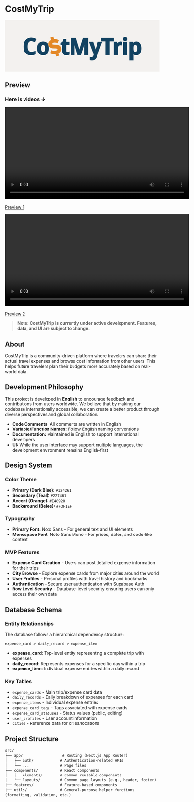 # CostMyTrip

![CostMyTrip Banner](./public/header.png)

## Preview

### Here is videos ↓

<video src="./public/video/preview1.mp4" controls width="600">
   The video cannot be played in your environment.
</video>

[Preview 1](/public/video/preview1.mp4)

<video src="./public/video/preview2.mp4" controls width="600">
   The video cannot be played in your environment.
</video>

[Preview 2](/public/video/preview2.mp4)

> **Note: CostMyTrip is currently under active development. Features, data, and UI are subject to change.**

## About

CostMyTrip is a community-driven platform where travelers can share their actual travel expenses and browse cost information from other users. This helps future travelers plan their budgets more accurately based on real-world data.

## Development Philosophy

This project is developed in **English** to encourage feedback and contributions from users worldwide. We believe that by making our codebase internationally accessible, we can create a better product through diverse perspectives and global collaboration.

- **Code Comments:** All comments are written in English
- **Variable/Function Names:** Follow English naming conventions
- **Documentation:** Maintained in English to support international developers
- **UI:** While the user interface may support multiple languages, the development environment remains English-first

## Design System

### Color Theme

- **Primary (Dark Blue):** `#124261`
- **Secondary (Teal):** `#227461`
- **Accent (Orange):** `#E48928`
- **Background (Beige):** `#F3F1EF`

### Typography

- **Primary Font:** Noto Sans - For general text and UI elements
- **Monospace Font:** Noto Sans Mono - For prices, dates, and code-like content

### MVP Features

- **Expense Card Creation** - Users can post detailed expense information for their trips
- **City Browse** - Explore expense cards from major cities around the world
- **User Profiles** - Personal profiles with travel history and bookmarks
- **Authentication** - Secure user authentication with Supabase Auth
- **Row Level Security** - Database-level security ensuring users can only access their own data

## Database Schema

### Entity Relationships

The database follows a hierarchical dependency structure:

```
expense_card > daily_record > expense_item
```

- **expense_card**: Top-level entity representing a complete trip with expenses
- **daily_record**: Represents expenses for a specific day within a trip
- **expense_item**: Individual expense entries within a daily record

### Key Tables

- `expense_cards` - Main trip/expense card data
- `daily_records` - Daily breakdown of expenses for each card
- `expense_items` - Individual expense entries
- `expense_card_tags` - Tags associated with expense cards
- `expense_card_statuses` - Status values (public, editing)
- `user_profiles` - User account information
- `cities` - Reference data for cities/locations

## Project Structure

```
src/
├── app/                  # Routing (Next.js App Router)
│   ├── auth/            # Authentication-related APIs
│   └── ...              # Page files
├── components/          # React components
│   ├── elements/        # Common reusable components
│   └── layouts/         # Common page layouts (e.g., header, footer)
├── features/            # Feature-based components
├── utils/               # General-purpose helper functions (formatting, validation, etc.)
```
